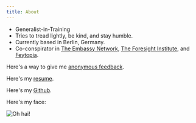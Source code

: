 ```yaml
---
title: About
---
```


- Generalist-in-Training
- Tries to tread lightly, be kind, and stay humble.
- Currently based in Berlin, Germany.
- Co-conspirator in [The Embassy Network](https://embassynetwork.com/), [The Foresight Institute](https://foresight.org/), and [Feytopia](https://feytopia.com/).

Here's a way to give me [anonymous feedback](https://www.admonymous.co/dangirsh).

Here's my [resume](../doc/resume.pdf).

Here's my [Github](https://github.com/dangirsh/).

Here's my face:

![](../img/mallorca_face.png "Oh hai!")

